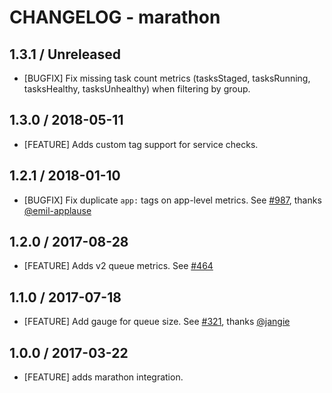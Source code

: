 # CHANGELOG - marathon

## 1.3.1 / Unreleased

* [BUGFIX] Fix missing task count metrics (tasksStaged, tasksRunning, tasksHealthy, tasksUnhealthy) when filtering by group.

## 1.3.0 / 2018-05-11

* [FEATURE] Adds custom tag support for service checks.

## 1.2.1 / 2018-01-10

* [BUGFIX] Fix duplicate `app:` tags on app-level metrics. See [#987][], thanks [@emil-applause][]

## 1.2.0 / 2017-08-28

* [FEATURE] Adds v2 queue metrics. See [#464][]

## 1.1.0 / 2017-07-18

* [FEATURE] Add gauge for queue size. See [#321][], thanks [@jangie][]

## 1.0.0 / 2017-03-22

* [FEATURE] adds marathon integration.

<!--- The following link definition list is generated by PimpMyChangelog --->
[#321]: https://github.com/DataDog/integrations-core/issues/321
[#464]: https://github.com/DataDog/integrations-core/issues/464
[#987]: https://github.com/DataDog/integrations-core/issues/987
[@emil-applause]: https://github.com/emil-applause
[@jangie]: https://github.com/jangie
